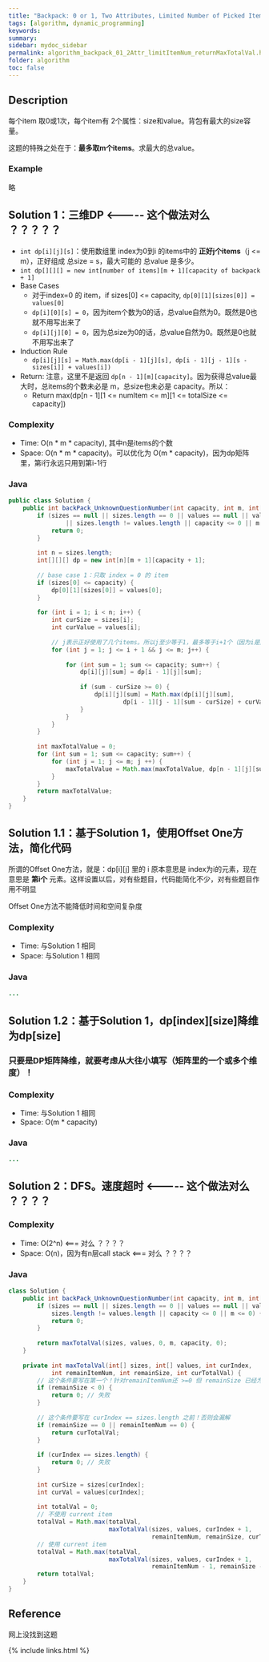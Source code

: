 ```yaml
---
title: "Backpack: 0 or 1, Two Attributes, Limited Number of Picked Items, Return Max Total Value"
tags: [algorithm, dynamic_programming]
keywords:
summary:
sidebar: mydoc_sidebar
permalink: algorithm_backpack_01_2Attr_limitItemNum_returnMaxTotalVal.html
folder: algorithm
toc: false
---
```


## Description
每个item 取0或1次，每个item有 2个属性：size和value。背包有最大的size容量。

这题的特殊之处在于：**最多取m个items**。求最大的总value。

### Example
略

## Solution 1：三维DP <----- 这个做法对么 ？？？？？
* `int dp[i][j][s]`：使用数组里 index为0到i 的items中的 **正好j个items**（j <= m），正好组成 总size = s，最大可能的 总value 是多少。
* `int dp[][][] = new int[number of items][m + 1][capacity of backpack + 1]`
* Base Cases
  * 对于index=0 的 item，if sizes[0] <= capacity, `dp[0][1][sizes[0]] = values[0]`
  * `dp[i][0][s] = 0`，因为item个数为0的话，总value自然为0。既然是0也就不用写出来了
  * `dp[i][j][0] = 0`，因为总size为0的话，总value自然为0。既然是0也就不用写出来了
* Induction Rule
  * `dp[i][j][s] = Math.max(dp[i - 1][j][s], dp[i - 1][j - 1][s - sizes[i]] + values[i])`
* Return: 注意，这里不是返回 `dp[n - 1][m][capacity]`。因为获得总value最大时，总items的个数未必是 m，总size也未必是 capacity。所以：
  * Return max(dp[n - 1][1 <= numItem <= m][1 <= totalSize <= capacity])

### Complexity
* Time: O(n * m * capacity), 其中n是items的个数
* Space: O(n * m * capacity)。可以优化为 O(m * capacity)，因为dp矩阵里，第i行永远只用到第i-1行

### Java
```java
public class Solution {
    public int backPack_UnknownQuestionNumber(int capacity, int m, int[] sizes, int[] values) {
        if (sizes == null || sizes.length == 0 || values == null || values.length == 0
                || sizes.length != values.length || capacity <= 0 || m <= 0) {
            return 0;
        }
    
        int n = sizes.length;
        int[][][] dp = new int[n][m + 1][capacity + 1];
        
        // base case 1：只取 index = 0 的 item
        if (sizes[0] <= capacity) {
            dp[0][1][sizes[0]] = values[0];
        }
        
        for (int i = 1; i < n; i++) {
            int curSize = sizes[i];
            int curValue = values[i];
            
            // j表示正好使用了几个items。所以j至少等于1，最多等于i+1个（因为i是序号，比如序号0到4共有5个item）
            for (int j = 1; j <= i + 1 && j <= m; j++) {
            
                for (int sum = 1; sum <= capacity; sum++) {
                    dp[i][j][sum] = dp[i - 1][j][sum];
                    
                    if (sum - curSize >= 0) {
                        dp[i][j][sum] = Math.max(dp[i][j][sum], 
                                dp[i - 1][j - 1][sum - curSize] + curValue);
                    }
                }
            }
        }
        
        int maxTotalValue = 0;
        for (int sum = 1; sum <= capacity; sum++) {
            for (int j = 1; j <= m; j ++) {
                maxTotalValue = Math.max(maxTotalValue, dp[n - 1][j][sum]);
            }
        }
        return maxTotalValue;
    }
}

```

## Solution 1.1：基于Solution 1，使用Offset One方法，简化代码
所谓的Offset One方法，就是：dp[i][j] 里的 i 原本意思是 index为i的元素，现在意思是 **第i个** 元素。这样设置以后，对有些题目，代码能简化不少，对有些题目作用不明显

Offset One方法不能降低时间和空间复杂度

### Complexity
* Time: 与Solution 1 相同
* Space: 与Solution 1 相同

### Java
```java
...
```

## Solution 1.2：基于Solution 1，dp[index][size]降维为dp[size]

### 只要是DP矩阵降维，就要考虑从大往小填写（矩阵里的一个或多个维度）！

### Complexity
* Time: 与Solution 1 相同
* Space: O(m * capacity)

### Java
```java
...
```

## Solution 2：DFS。速度超时 <----- 这个做法对么 ？？？？

### Complexity
* Time: O(2^n) <=== 对么 ？？？？
* Space: O(n)，因为有n层call stack <=== 对么 ？？？？

### Java
```java
class Solution {
    public int backPack_UnknownQuestionNumber(int capacity, int m, int[] sizes, int[] values) {
        if (sizes == null || sizes.length == 0 || values == null || values.length == 0 ||
            sizes.length != values.length || capacity <= 0 || m <= 0) {
            return 0;
        }
        
        return maxTotalVal(sizes, values, 0, m, capacity, 0);
    }
    
    private int maxTotalVal(int[] sizes, int[] values, int curIndex, 
            int remainItemNum, int remainSize, int curTotalVal) {
        // 这个条件要写在第一个！针对remainItemNum还 >=0 但 remainSize 已经为负的情况
        if (remainSize < 0) { 
            return 0; // 失败
        }
        
        // 这个条件要写在 curIndex == sizes.length 之前！否则会漏解
        if (remainSize == 0 || remainItemNum == 0) { 
            return curTotalVal;
        }
        
        if (curIndex == sizes.length) {
            return 0; // 失败
        }
        
        int curSize = sizes[curIndex];
        int curVal = values[curIndex];
        
        int totalVal = 0;
        // 不使用 current item
        totalVal = Math.max(totalVal,
                            maxTotalVal(sizes, values, curIndex + 1, 
                                        remainItemNum, remainSize, curTotalVal);
        // 使用 current item
        totalVal = Math.max(totalVal,
                            maxTotalVal(sizes, values, curIndex + 1, 
                                        remainItemNum - 1, remainSize - curSize, curTotalVal + curVal); 
        return totalVal;
    } 
}
```

## Reference
网上没找到这题

{% include links.html %}
